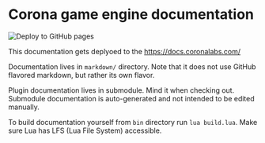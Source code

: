 # Corona game engine documentation

![Deploy to GitHub pages](https://github.com/Shchvova/corona-docs/workflows/Deploy%20to%20GitHub%20pages/badge.svg)

This documentation gets deplyoed to the https://docs.coronalabs.com/

Documentation lives in `markdown/` directory. Note that it does not use GitHub flavored markdown, but rather its own flavor.

Plugin documentation lives in submodule. Mind it when checking out. Submodule documentation is auto-generated and not intended to be edited manually.

To build documentation yourself from `bin` directory run `lua build.lua`. Make sure Lua has LFS (Lua File System) accessible.
